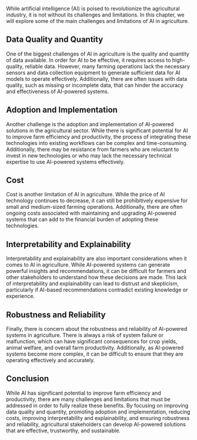 
While artificial intelligence (AI) is poised to revolutionize the agricultural industry, it is not without its challenges and limitations. In this chapter, we will explore some of the main challenges and limitations of AI in agriculture.

Data Quality and Quantity
-------------------------

One of the biggest challenges of AI in agriculture is the quality and quantity of data available. In order for AI to be effective, it requires access to high-quality, reliable data. However, many farming operations lack the necessary sensors and data collection equipment to generate sufficient data for AI models to operate effectively. Additionally, there are often issues with data quality, such as missing or incomplete data, that can hinder the accuracy and effectiveness of AI-powered systems.

Adoption and Implementation
---------------------------

Another challenge is the adoption and implementation of AI-powered solutions in the agricultural sector. While there is significant potential for AI to improve farm efficiency and productivity, the process of integrating these technologies into existing workflows can be complex and time-consuming. Additionally, there may be resistance from farmers who are reluctant to invest in new technologies or who may lack the necessary technical expertise to use AI-powered systems effectively.

Cost
----

Cost is another limitation of AI in agriculture. While the price of AI technology continues to decrease, it can still be prohibitively expensive for small and medium-sized farming operations. Additionally, there are often ongoing costs associated with maintaining and upgrading AI-powered systems that can add to the financial burden of adopting these technologies.

Interpretability and Explainability
-----------------------------------

Interpretability and explainability are also important considerations when it comes to AI in agriculture. While AI-powered systems can generate powerful insights and recommendations, it can be difficult for farmers and other stakeholders to understand how these decisions are made. This lack of interpretability and explainability can lead to distrust and skepticism, particularly if AI-based recommendations contradict existing knowledge or experience.

Robustness and Reliability
--------------------------

Finally, there is concern about the robustness and reliability of AI-powered systems in agriculture. There is always a risk of system failure or malfunction, which can have significant consequences for crop yields, animal welfare, and overall farm productivity. Additionally, as AI-powered systems become more complex, it can be difficult to ensure that they are operating effectively and accurately.

Conclusion
----------

While AI has significant potential to improve farm efficiency and productivity, there are many challenges and limitations that must be addressed in order to fully realize these benefits. By focusing on improving data quality and quantity, promoting adoption and implementation, reducing costs, improving interpretability and explainability, and ensuring robustness and reliability, agricultural stakeholders can develop AI-powered solutions that are effective, trustworthy, and sustainable.
